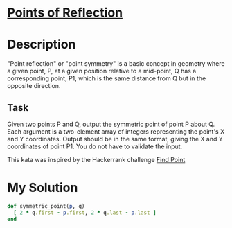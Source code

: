 # [Points of Reflection](https://www.codewars.com/kata/57bfea4cb19505912900012c)

# Description
"Point reflection" or "point symmetry" is a basic concept in geometry where a given point, P, at a given position 
relative to a mid-point, Q has a corresponding point, P1, which is the same distance from Q but in the opposite 
direction.

## Task
Given two points P and Q, output the symmetric point of point P about Q. Each argument is a two-element array of integers representing the point's X and Y coordinates. Output should be in the same format, giving the X and Y coordinates of point P1. You do not have to validate the input.

This kata was inspired by the Hackerrank challenge [Find Point](https://www.hackerrank.com/challenges/find-point)

# My Solution
```ruby
def symmetric_point(p, q)
  [ 2 * q.first - p.first, 2 * q.last - p.last ]
end
```
